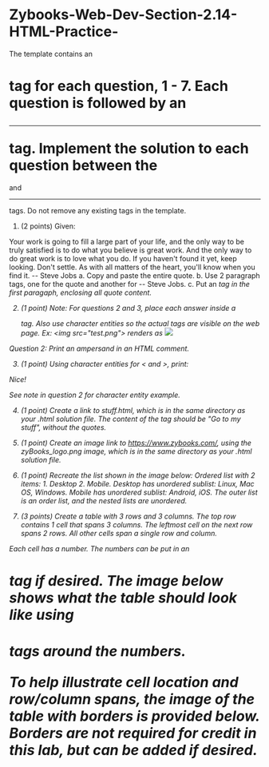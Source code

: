 # Zybooks-Web-Dev-Section-2.14-HTML-Practice-
The template contains an <h1> tag for each question, 1 - 7. Each question is followed by an <hr> tag. Implement the solution to each question between the </h1> and <hr> tags. Do not remove any existing tags in the template.

1. (2 points)
Given:

Your work is going to fill a large part of your life, and the only way to be truly satisfied is to do what you believe is great work. And the only way to do great work is to love what you do. If you haven't found it yet, keep looking. Don't settle. As with all matters of the heart, you'll know when you find it.
-- Steve Jobs
a. Copy and paste the entire quote.
b. Use 2 paragraph tags, one for the quote and another for -- Steve Jobs.
c. Put an <i> tag in the first paragaph, enclosing all quote content.

2. (1 point)
Note: For questions 2 and 3, place each answer inside a <p> tag. Also use character entities so the actual tags are visible on the web page.
Ex: &lt;img src="test.png"&gt; renders as <img src="test.png">

Question 2: Print an ampersand in an HTML comment.

<!-- & -->
3. (1 point)
Using character entities for < and >, print:

<p>Nice!</p>
See note in question 2 for character entity example.

4. (1 point)
Create a link to stuff.html, which is in the same directory as your .html solution file. The content of the <a> tag should be "Go to my stuff", without the quotes.

5. (1 point)
Create an image link to https://www.zybooks.com/, using the zyBooks_logo.png image, which is in the same directory as your .html solution file.

6. (1 point)
Recreate the list shown in the image below:
Ordered list with 2 items: 1. Desktop 2. Mobile. Desktop has unordered sublist: Linux, Mac OS, Windows. Mobile has unordered sublist: Android, iOS.
The outer list is an order list, and the nested lists are unordered.

7. (3 points)
Create a table with 3 rows and 3 columns. The top row contains 1 cell that spans 3 columns. The leftmost cell on the next row spans 2 rows. All other cells span a single row and column.

Each cell has a number. The numbers can be put in an <h1> tag if desired. The image below shows what the table should look like using <h1> tags around the numbers.



To help illustrate cell location and row/column spans, the image of the table with borders is provided below. Borders are not required for credit in this lab, but can be added if desired.

